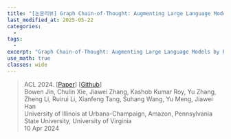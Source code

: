 ```yaml
---
title: "[논문리뷰] Graph Chain-of-Thought: Augmenting Large Language Models by Reasoning on Graphs"
last_modified_at: 2025-05-22
categories:
  - 
tags:
  - 
excerpt: "Graph Chain-of-Thought: Augmenting Large Language Models by Reasoning on Graphs"
use_math: true
classes: wide
---
```


> ACL 2024. [[Paper](https://arxiv.org/pdf/2404.07103)] [[Github](https://github.com/PeterGriffinJin/Graph-CoT)]  
> Bowen Jin, Chulin Xie, Jiawei Zhang, Kashob Kumar Roy, Yu Zhang, Zheng Li, Ruirui Li, Xianfeng Tang, Suhang Wang, Yu Meng, Jiawei Han  
> University of Illinois at Urbana-Champaign, Amazon, Pennsylvania State University, University of Virginia  
> 10 Apr 2024  
